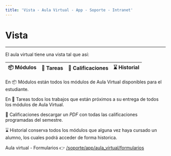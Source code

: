 ```yaml
---
title: 'Vista - Aula Virtual - App - Soporte - Intranet'
---
```

# Vista
* * *

El aula virtual tiene una vista tal que así:

| 📦 Módulos  | 📑 Tareas | 🧮 Calificaciones  | ⌛ Historial |
|-------------|----------- |------------------- |------------- |

En 📦 Módulos están todos los módulos de Aula Virtual disponibles para el estudiante.

En 📑 Tareas todos los trabajos que están próximos a su entrega de todos los módulos de Aula
Virtual.

🧮 Calificaciones descargar un *PDF* con todas las calificaciones programadas del semestre.

⌛ Historial conserva todos los módulos que alguna vez haya cursado un alumno, los cuales
podrá acceder de forma historica.

Aula virtual - Formularios 👉 [/soporte/app/aula_virtual/formularios](/soporte/app/aula_virtual/formularios)
